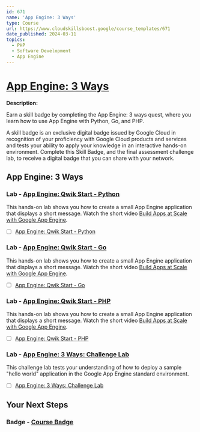 ```yaml
---
id: 671
name: 'App Engine: 3 Ways'
type: Course
url: https://www.cloudskillsboost.google/course_templates/671
date_published: 2024-03-11
topics:
  - PHP
  - Software Development
  - App Engine
---
```


# [App Engine: 3 Ways](https://www.cloudskillsboost.google/course_templates/671)

**Description:**

Earn a skill badge by completing the App Engine: 3 ways quest, where you learn how to use App Engine with Python, Go, and PHP.

A skill badge is an exclusive digital badge issued by Google Cloud in recognition of your proficiency with Google Cloud products and services and tests your ability to apply your knowledge in an interactive hands-on environment. Complete this Skill Badge, and the final assessment challenge lab, to receive a digital badge that you can share with your network.

## App Engine: 3 Ways

### Lab - [App Engine: Qwik Start - Python](https://www.cloudskillsboost.google/course_templates/671/labs/461532)

This hands-on lab shows you how to create a small App Engine application that displays a short message. Watch the short video <A HREF="https://youtu.be/s0-pfuXj1aA">Build Apps at Scale with Google App Engine</A>.

* [ ] [App Engine: Qwik Start - Python](../labs/App-Engine-Qwik-Start-Python.md)

### Lab - [App Engine: Qwik Start - Go](https://www.cloudskillsboost.google/course_templates/671/labs/461533)

This hands-on lab shows you how to create a small App Engine application that displays a short message. Watch the short video <A HREF="https://youtu.be/s0-pfuXj1aA">Build Apps at Scale with Google App Engine</A>.

* [ ] [App Engine: Qwik Start - Go](../labs/App-Engine-Qwik-Start-Go.md)

### Lab - [App Engine: Qwik Start - PHP](https://www.cloudskillsboost.google/course_templates/671/labs/461534)

This hands-on lab shows you how to create a small App Engine application that displays a short message.  Watch the short video <A HREF="https://youtu.be/s0-pfuXj1aA">Build Apps at Scale with Google App Engine</A>.

* [ ] [App Engine: Qwik Start - PHP](../labs/App-Engine-Qwik-Start-PHP.md)

### Lab - [App Engine: 3 Ways: Challenge Lab](https://www.cloudskillsboost.google/course_templates/671/labs/461535)

This challenge lab tests your understanding of how to deploy a sample "hello world" application in the Google App Engine standard environment.

* [ ] [App Engine: 3 Ways: Challenge Lab](../labs/App-Engine-3-Ways-Challenge-Lab.md)

## Your Next Steps

### Badge - [Course Badge](https://www.cloudskillsboost.google)
